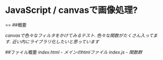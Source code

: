 # JavaScript / canvasで画像処理?
==
##概要

*canvasで色々なフィルタをかけてみるテスト.*
*色々な関数がたくさん入ってます.*
*近い内にライブラリ化したいと思っています*

##ファイル概要
*index.html - メインのhtmlファイル*
*index.js - 関数群*
